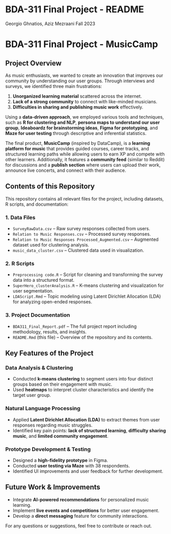BDA-311 Final Project - README
================
Georgio Ghnatios, Aziz Mezraani
Fall 2023

# BDA-311 Final Project - MusicCamp

## Project Overview

As music enthusiasts, we wanted to create an innovation that improves
our community by understanding our user groups. Through interviews and
surveys, we identified three main frustrations:

1.  **Unorganized learning material** scattered across the internet.
2.  **Lack of a strong community** to connect with like-minded
    musicians.
3.  **Difficulties in sharing and publishing music work** effectively.

Using a **data-driven approach**, we employed various tools and
techniques, such as **R for clustering and NLP**, **persona maps to
understand our user group**, **Ideaboardz for brainstorming ideas**,
**Figma for prototyping**, and **Maze for user testing** through
descriptive and inferential statistics.

The final product, **MusicCamp** (inspired by DataCamp), is a **learning
platform for music** that provides guided courses, career tracks, and
structured learning paths while allowing users to earn XP and compete
with other learners. Additionally, it features a **community feed**
(similar to Reddit) for discussions and a **publish section** where
users can upload their work, announce live concerts, and connect with
their audience.

## Contents of this Repository

This repository contains all relevant files for the project, including
datasets, R scripts, and documentation:

### 1. **Data Files**

- `SurveyRawData.csv` – Raw survey responses collected from users.
- `Relation to Music Responses.csv` – Processed survey responses.
- `Relation to Music Responses Processed_Augmented.csv` – Augmented
  dataset used for clustering analysis.
- `music_data_cluster.csv` – Clustered data used in visualization.

### 2. **R Scripts**

- `Preprocessing code.R` – Script for cleaning and transforming the
  survey data into a structured format.
- `SuperHero_clusterAnalysis.R` – K-means clustering and visualization
  for user segmentation.
- `LDAScript.Rmd` – Topic modeling using Latent Dirichlet Allocation
  (LDA) for analyzing open-ended responses.

### 3. **Project Documentation**

- `BDA311_Final_Report.pdf` – The full project report including
  methodology, results, and insights.
- `README.Rmd` (this file) – Overview of the repository and its
  contents.

## Key Features of the Project

### Data Analysis & Clustering

- Conducted **k-means clustering** to segment users into four distinct
  groups based on their engagement with music.
- Used **heatmaps** to interpret cluster characteristics and identify
  the target user group.

### Natural Language Processing

- Applied **Latent Dirichlet Allocation (LDA)** to extract themes from
  user responses regarding music struggles.
- Identified key pain points: **lack of structured learning**,
  **difficulty sharing music**, and **limited community engagement**.

### Prototype Development & Testing

- Designed a **high-fidelity prototype** in Figma.
- Conducted **user testing via Maze** with 38 respondents.
- Identified UI improvements and user feedback for further development.

## Future Work & Improvements

- Integrate **AI-powered recommendations** for personalized music
  learning.
- Implement **live events and competitions** for better user engagement.
- Develop a **direct messaging** feature for community interactions.

For any questions or suggestions, feel free to contribute or reach out.
